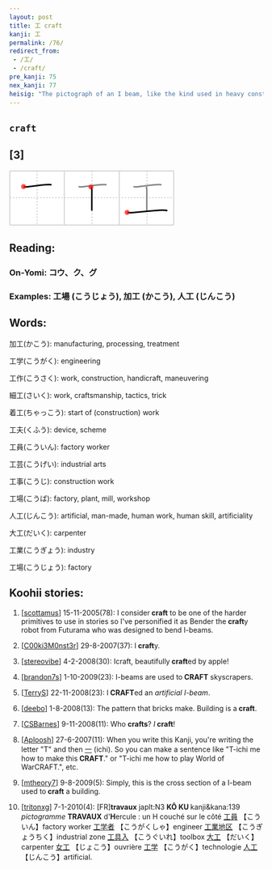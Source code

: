```yaml
---
layout: post
title: 工 craft
kanji: 工
permalink: /76/
redirect_from:
 - /工/
 - /craft/
pre_kanji: 75
nex_kanji: 77
heisig: "The pictograph of an I beam, like the kind used in heavy construction work on buildings and bridges, gives us the character for <b>craft</b> in general."
---
```


## `craft`

## [3]

<div class="stroke"><img src="../images/E5B7A5.png" /></div>

## Reading:

### On-Yomi: コウ、ク、グ

### Examples: 工場 (こうじょう), 加工 (かこう), 人工 (じんこう)

## Words:

加工(かこう): manufacturing, processing, treatment

工学(こうがく): engineering

工作(こうさく): work, construction, handicraft, maneuvering

細工(さいく): work, craftsmanship, tactics, trick

着工(ちゃっこう): start of (construction) work

工夫(くふう): device, scheme

工員(こういん): factory worker

工芸(こうげい): industrial arts

工事(こうじ): construction work

工場(こうば): factory, plant, mill, workshop

人工(じんこう): artificial, man-made, human work, human skill, artificiality

大工(だいく): carpenter

工業(こうぎょう): industry

工場(こうじょう): factory

## Koohii stories:

1) [<a href="http://kanji.koohii.com/profile/scottamus">scottamus</a>] 15-11-2005(78): I consider<strong> craft</strong> to be one of the harder primitives to use in stories so I&#039;ve personified it as Bender the<strong> craft</strong>y robot from Futurama who was designed to bend I-beams. 

2) [<a href="http://kanji.koohii.com/profile/C00ki3M0nst3r">C00ki3M0nst3r</a>] 29-8-2007(37): I<strong> craft</strong>y. 

3) [<a href="http://kanji.koohii.com/profile/stereovibe">stereovibe</a>] 4-2-2008(30): Icraft, beautifully<strong> craft</strong>ed by apple! 

4) [<a href="http://kanji.koohii.com/profile/brandon7s">brandon7s</a>] 1-10-2009(23): I-beams are used to<strong> CRAFT</strong> skyscrapers. 

5) [<a href="http://kanji.koohii.com/profile/TerryS">TerryS</a>] 22-11-2008(23): I<strong> CRAFT</strong>ed an <em>artificial I-beam</em>. 

6) [<a href="http://kanji.koohii.com/profile/deebo">deebo</a>] 1-8-2008(13): The pattern that bricks make. Building is a<strong> craft</strong>. 

7) [<a href="http://kanji.koohii.com/profile/CSBarnes">CSBarnes</a>] 9-11-2008(11): Who <strong>crafts</strong>? <em>I</em><strong> craft</strong>! 

8) [<a href="http://kanji.koohii.com/profile/Aploosh">Aploosh</a>] 27-6-2007(11): When you write this Kanji, you&#039;re writing the letter &quot;T&quot; and then   <a href="http://jisho.org/kanji/details/一">一</a>  (ichi). So you can make a sentence like &quot;T-ichi me how to make this<strong> CRAFT</strong>.&quot; or &quot;T-ichi me how to play World of WarCRAFT.&quot;, etc. 

9) [<a href="http://kanji.koohii.com/profile/mtheory7">mtheory7</a>] 9-8-2009(5): Simply, this is the cross section of a I-beam used to<strong> craft</strong> a building. 

10) [<a href="http://kanji.koohii.com/profile/tritonxg">tritonxg</a>] 7-1-2010(4): [FR]<strong>travaux</strong> japlt:N3 <strong>KÔ KU </strong>kanji&amp;kana:139 <em>pictogramme </em><strong> TRAVAUX</strong> d&#039;<strong>H</strong>ercule : un H couché sur le côté  <a href="http://jisho.org/kanji/details/工員">工員</a>  【こういん】factory worker  <a href="http://jisho.org/kanji/details/工学者">工学者</a>  【こうがくしゃ】engineer   <a href="http://jisho.org/kanji/details/工業地区">工業地区</a>  【こうぎょうちく】industrial zone   <a href="http://jisho.org/kanji/details/工具入">工具入</a>  【こうぐいれ】toolbox   <a href="http://jisho.org/kanji/details/大工">大工</a>  【だいく】carpenter   <a href="http://jisho.org/kanji/details/女工">女工</a>  【じょこう】ouvrière   <a href="http://jisho.org/kanji/details/工学">工学</a>  【こうがく】technologie  <a href="http://jisho.org/kanji/details/人工">人工</a>  【じんこう】artificial. 
